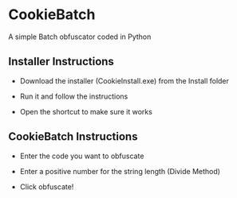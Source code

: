 # CookieBatch
 A simple Batch obfuscator coded in Python

## Installer Instructions
 
 - Download the installer (CookieInstall.exe) from the Install folder

 - Run it and follow the instructions

 - Open the shortcut to make sure it works

## CookieBatch Instructions

 - Enter the code you want to obfuscate

 - Enter a positive number for the string length (Divide Method)

 - Click obfuscate!
